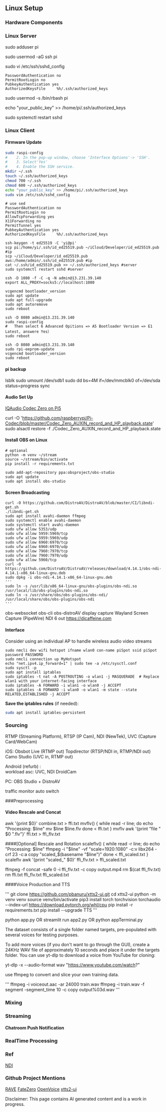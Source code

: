 ## Linux Setup

### Hardware Components

### Linux Server

sudo adduser pi

sudo usermod -aG ssh pi

sudo vi /etc/ssh/sshd_config

   ```plaintext
PasswordAuthentication no
PermitRootLogin no
PubkeyAuthentication yes
AuthorizedKeysFile     %h/.ssh/authorized_keys
   ```

sudo usermod -s /bin/rbash pi

echo "your_public_key" >> /home/pi/.ssh/authorized_keys

sudo systemctl restart sshd

### Linux Client
#### Firmware Update
```bash
sudo raspi-config
#    2. In the pop-up window, choose 'Interface Options'-> 'SSH'.
#    3. Select'Yes'
#    4. Enable the SSH service.
mkdir ~/.ssh
touch ~/.ssh/authorized_keys
chmod 700 ~/.ssh
chmod 600 ~/.ssh/authorized_keys
echo "your_public_key" >> /home/pi/.ssh/authorized_keys
sudo vim /etc/ssh/sshd_config
```

```plaintext
# use sed 
PasswordAuthentication no
PermitRootLogin no
AllowTcpForwarding yes
X11Forwarding no
PermitTunnel yes
PubkeyAuthentication yes
AuthorizedKeysFile     %h/.ssh/authorized_keys
```

```
ssh-keygen -t ed25519 -C 'yi@pi'
scp pi:/home/yi/.ssh/id_ed25519.pub ~/iCloud/Developer/id_ed25519.pub #ip
scp ~/iCloud/Developer/id_ed25519.pub aws:/home/admin/.ssh/id_ed25519.pub #ip
cat ~/.ssh/id_ed25519.pub >> ~/.ssh/authorized_keys #server
sudo systemctl restart sshd #server

ssh -D 1080 -f -C -q -N admin@13.231.39.140
export ALL_PROXY=socks5://localhost:1080

vcgencmd bootloader_version
sudo apt update 
sudo apt full-upgrade
sudo apt autoremove
sudo reboot

ssh -D 8080 admin@13.231.39.140
sudo raspi-config
#   Then select 6 Advanced Opitions => A5 Bootloader Version => E1 Latest, answere Yes）
sudo reboot

ssh -D 8080 admin@13.231.39.140
sudo rpi-eeprom-update
vcgencmd bootloader_version
sudo reboot
```

#### pi backup
lsblk
sudo umount /dev/sdb1
sudo dd bs=4M if=/dev/mmcblk0 of=/dev/sda status=progress
sync

#### Audio Set Up
[IQAudio Codec Zero on Pi5](https://github.com/raspberrypi/Pi-Codec/issues/9)

curl -O 'https://github.com/raspberrypi/Pi-Codec/blob/master/Codec_Zero_AUXIN_record_and_HP_playback.state'
sudo alsactl restore -f ./Codec_Zero_AUXIN_record_and_HP_playback.state

                
#### Install OBS on Linux

```
# optional
python -m venv ~/stream
source ~/stream/bin/activate
pip install -r requirements.txt
```

```
sudo add-apt-repository ppa:obsproject/obs-studio
sudo apt update
sudo apt install obs-studio
```

#### Screen Broadcasting
```
curl -O https://github.com/DistroAV/DistroAV/blob/master/CI/libndi-get.sh
./libndi-get.sh
sudo apt install avahi-daemon ffmpeg
sudo systemctl enable avahi-daemon
sudo systemctl start avahi-daemon
sudo ufw allow 5353/udp
sudo ufw allow 5959:5969/tcp
sudo ufw allow 5959:5969/udp
sudo ufw allow 6960:6970/tcp
sudo ufw allow 6960:6970/udp
sudo ufw allow 7960:7970/tcp
sudo ufw allow 7960:7970/udp
sudo ufw allow 5960/tcp
curl -O https://github.com/DistroAV/DistroAV/releases/download/4.14.1/obs-ndi-4.14.1-x86_64-linux-gnu.deb
sudo dpkg -i obs-ndi-4.14.1-x86_64-linux-gnu.deb
'''
sudo ln -s /usr/lib/x86_64-linux-gnu/obs-plugins/obs-ndi.so /usr/local/lib/obs-plugins/obs-ndi.so
sudo ln -s /usr/share/obs/obs-plugins/obs-ndi/ /usr/local/share/obs/obs-plugins/obs-ndi
'''

```

obs-websocket obs-cli obs-distroAV
display capture
Wayland Screen Capture (PipeWire)
NDI 6 out
https://dicaffeine.com

#### Interface
Consider using an individual AP to handle wireless audio video streams  

```  
sudo nmcli dev wifi hotspot ifname wlan0 con-name piSpot ssid piSpot password PASSWORD
sudo nmcli connection up MyHotspot
echo "net.ipv4.ip_forward=1" | sudo tee -a /etc/sysctl.conf
sudo sysctl -p
sudo apt install iptables
sudo iptables -t nat -A POSTROUTING -o wlan1 -j MASQUERADE  # Replace wlan1 with your internet-facing interface
sudo iptables -A FORWARD -i wlan1 -o wlan0 -j ACCEPT
sudo iptables -A FORWARD -i wlan0 -o wlan1 -m state --state RELATED,ESTABLISHED -j ACCEPT
```

**Save the iptables rules** (if needed):

```bash
sudo apt install iptables-persistent
```

### Sourcing
RTMP (Streaming Platform), RTSP (IP Cam), NDI (NewTek), UVC (Capture Card/WebCam)

iOS:
Obsbot Live (RTMP out)
Topdirector (RTSP/NDI in, RTMP/NDI out)
Camo Studio (UVC in, RTMP out)

Android (refurb) :  
workload asc: UVC, NDI
DroidCam

PC:
OBS Studio + DistroAV

traffic monitor auto switch

###Preprocessing  

#### Video Rescale and Concat
awk '{print $0}' combine.txt > ffi.txt
mvflv() {
while read -r line; do
    echo "Processing: $line"
    mv $line $line.flv
done < ffi.txt
}
mvflv
awk '{print "file " $0 ".flv"}' ffi.txt > ffi_flv.txt

####[Optional] Rescale and Rotation
scaleflv() {
while read -r line; do
    echo "Processing: $line"
    ffmpeg -i "$line" -vf "scale=1920:1080" -c:v libx264 -crf 23 -c:a copy "scaled_$(basename "$line")"
done < ffi_scaled.txt
}
scaleflv
awk '{print "scaled_" $0}' ffi_flv.txt > ffi_scaled.txt

ffmpeg -f concat -safe 0 -i ffi_flv.txt -c copy output.mp4
rm $(cat ffi_flv.txt)
rm ffi.txt ffi_flv.txt ffi_scaled.txt

####Voice Production and TTS  

'''
git clone https://github.com/pbanuru/xtts2-ui.git
cd xtts2-ui
python -m venv venv
source venv/bin/activate
pip3 install torch torchvision torchaudio --index-url https://download.pytorch.org/whl/cpu
pip install -r requirements.txt
pip install --upgrade TTS
'''

python app.py OR streamlit run app2.py OR python appTerminal.py

The dataset consists of a single folder named targets, pre-populated with several voices for testing purposes.

To add more voices (if you don't want to go through the GUI), create a 24KHz WAV file of approximately 10 seconds and place it under the targets folder. You can use yt-dlp to download a voice from YouTube for cloning:

yt-dlp -x --audio-format wav "https://www.youtube.com/watch?"

use ffmpeg to convert and slice your own training data.

'''
ffmpeg -i voiceout.aac -ar 24000 train.wav
ffmpeg -i train.wav -f segment -segment_time 10 -c copy output%03d.wav
'''

### Mixing

### Streaming
#### Chatroom Push Notification

### RealTime Processing

### Ref  

[NDI](https://interfacinglinux.com/2024/08/15/ndi-6-on-linux-with-obs/)

### Github Project Mentions
[RAVE](https://github.com/acids-ircam/RAVE)
[FateZero](https://github.com/ChenyangQiQi/FateZero?tab=readme-ov-file)
[OpenVoice](https://github.com/myshell-ai/OpenVoice)
[xtts2-ui](https://github.com/BoltzmannEntropy/xtts2-ui)
  
Disclaimer: This page contains AI generated content and is a work in progress.
